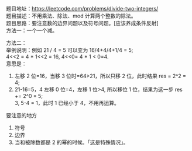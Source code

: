题目地址：https://leetcode.com/problems/divide-two-integers/  
题目描述：不用乘法、除法、mod 计算两个整数的除法。  
题目思路：要注意数的边界问题以及符号问题。[应该养成条件反射]  
方法一：一个一个减。  
  
方法二：  
举例说明：例如 21 / 4 = 5 可以变为 16/4+4/4+1/4 = 5;  
4<<2 = 4 * 1<<2 = 16, 4<<0= 4 * 1 < 0=4.  
意思是：  
1. 左移 2 位=16，当移 3 位时=64>21，所以只移 2 位，此时结果 res = 2^2 = 4;  
2. 21-16=5，4 左移 0 位=4，左移 1 位>4, 所以移位 1 位，结果为这一步 res += 2^0 = 5;  
3, 5-4 = 1，此时 1 已经小于 4，不用再运算。  

要注意的地方  
1. 符号  
2. 边界  
3. 当和被除数都是 2 的幂的时候。「这是特殊情况」。  

